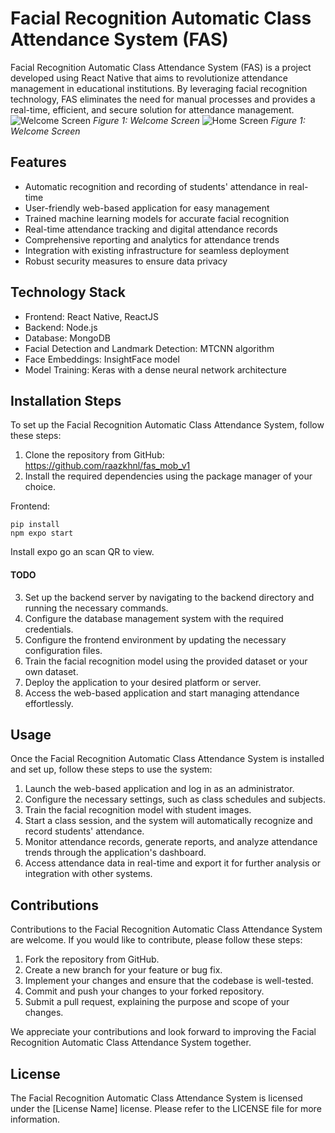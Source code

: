 # Facial Recognition Automatic Class Attendance System (FAS)

Facial Recognition Automatic Class Attendance System (FAS) is a project developed using React Native that aims to revolutionize attendance management in educational institutions. By leveraging facial recognition technology, FAS eliminates the need for manual processes and provides a real-time, efficient, and secure solution for attendance management.
![Welcome Screen](screenshots/welcome.jpg)
*Figure 1: Welcome Screen*
![Home Screen](screenshots/home.jpg)
*Figure 1: Welcome Screen*

## Features

- Automatic recognition and recording of students' attendance in real-time
- User-friendly web-based application for easy management
- Trained machine learning models for accurate facial recognition
- Real-time attendance tracking and digital attendance records
- Comprehensive reporting and analytics for attendance trends
- Integration with existing infrastructure for seamless deployment
- Robust security measures to ensure data privacy

## Technology Stack

- Frontend: React Native, ReactJS
- Backend: Node.js
- Database: MongoDB
- Facial Detection and Landmark Detection: MTCNN algorithm
- Face Embeddings: InsightFace model
- Model Training: Keras with a dense neural network architecture

## Installation Steps

To set up the Facial Recognition Automatic Class Attendance System, follow these steps:

1. Clone the repository from GitHub: https://github.com/raazkhnl/fas_mob_v1
2. Install the required dependencies using the package manager of your choice.

Frontend:

    pip install
    npm expo start

Install expo go an scan QR to view.

#### TODO
3. Set up the backend server by navigating to the backend directory and running the necessary commands.
4. Configure the database management system with the required credentials.
5. Configure the frontend environment by updating the necessary configuration files.
6. Train the facial recognition model using the provided dataset or your own dataset.
7. Deploy the application to your desired platform or server.
8. Access the web-based application and start managing attendance effortlessly.

## Usage

Once the Facial Recognition Automatic Class Attendance System is installed and set up, follow these steps to use the system:

1. Launch the web-based application and log in as an administrator.
2. Configure the necessary settings, such as class schedules and subjects.
3. Train the facial recognition model with student images.
4. Start a class session, and the system will automatically recognize and record students' attendance.
5. Monitor attendance records, generate reports, and analyze attendance trends through the application's dashboard.
6. Access attendance data in real-time and export it for further analysis or integration with other systems.

## Contributions

Contributions to the Facial Recognition Automatic Class Attendance System are welcome. If you would like to contribute, please follow these steps:

1. Fork the repository from GitHub.
2. Create a new branch for your feature or bug fix.
3. Implement your changes and ensure that the codebase is well-tested.
4. Commit and push your changes to your forked repository.
5. Submit a pull request, explaining the purpose and scope of your changes.

We appreciate your contributions and look forward to improving the Facial Recognition Automatic Class Attendance System together.

## License

The Facial Recognition Automatic Class Attendance System is licensed under the [License Name] license. Please refer to the LICENSE file for more information.